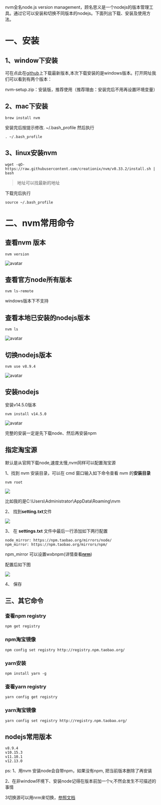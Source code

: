  nvm全名node.js version management，顾名思义是一个nodejs的版本管理工具。通过它可以安装和切换不同版本的nodejs。下面列出下载、安装及使用方法。


# 一、安装

## 1、window下安装

可在点此在[github](https://github.com/coreybutler/nvm-windows/releases)上下载最新版本,本次下载安装的是windows版本。打开网址我们可以看到有两个版本：

nvm-setup.zip：安装版，推荐使用（推荐理由：安装完后不用再设置环境变量）

## 2、mac下安装
```
brew install nvm
```
安装完后按提示修改. ~/.bash_profile
然后执行
```
. ~/.bash_profile
```

## 3、linux安装nvm
```
wget -qO- https://raw.githubusercontent.com/creationix/nvm/v0.33.2/install.sh | bash
```
> 地址可以找最新的地址

下载完后执行

```
source ~/.bash_profile
```

# 二、nvm常用命令

## 查看nvm 版本

```
nvm version
```
![avatar](img/nvm/1.png)

## 查看官方node所有版本

```
nvm ls-remote
```
windows版本下不支持

## 查看本地已安装的nodejs版本
```
nvm ls
```
![avatar](img/nvm/2.png)
## 切换nodejs版本

```
nvm use v8.9.4
```
![avatar](img/nvm/3.png)

## 安装nodejs
安装v14.5.0版本
```
nvm install v14.5.0
```
![avatar](img/nvm/4.png)

完整的安装一定是先下载node、然后再安装npm

## 指定淘宝源

默认是从官网下载node,速度太慢,nvm同样可以配置淘宝源

1、找到 nvm 安装目录，可以在 cmd 窗口输入如下命令查看 nvm 的**安装目录**

   ```
   nvm root
   ```

   ![](./img/nvm/5.png)

   比如我的是C:\Users\Administrator\AppData\Roaming\nvm

2、 找到**setting.txt**文件

   ![](./img/nvm/6.png)

3、 在 **settings.txt** 文件中最后一行添加如下两行配置

   ```
   node_mirror: https://npm.taobao.org/mirrors/node/
   npm_mirror: https://npm.taobao.org/mirrors/npm/
   ```

   npm_mirror 可以设置wxbnpm(详情查看[**nrm**](./nrm.md))

   配置后如下图

   ![](./img/nvm/7.png)

4、 保存

## 三、其它命令
### 查看npm registry

```
npm get registry
```
### npm淘宝镜像

```
npm config set registry http://registry.npm.taobao.org/
```

### yarn安装
```
npm install yarn -g
```

### 查看yarn registry
```
yarn config get registry
```
### yarn淘宝镜像

```
yarn config set registry http://registry.npm.taobao.org/
```

## nodejs常用版本

```
v8.9.4
v10.15.3
v11.10.1
v12.13.0
```

ps: 
1、用nvm 安装node会自带npm，如果没有npm, 把当前版本删除了再安装

2、在非window环境下、安装node记得在版本前加一个v,不然会发生不可描述的事情

3切换源可以用nrm来切换，[参照文档](nrm.md)
